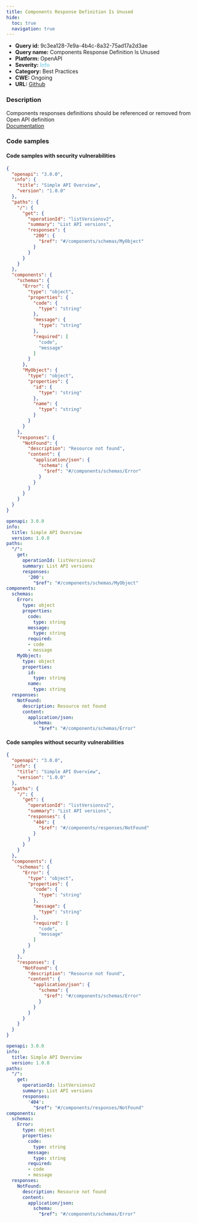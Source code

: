 ```yaml
---
title: Components Response Definition Is Unused
hide:
  toc: true
  navigation: true
---
```


<style>
  .highlight .hll {
    background-color: #ff171742;
  }
  .md-content {
    max-width: 1100px;
    margin: 0 auto;
  }
</style>

-   **Query id:** 9c3ea128-7e9a-4b4c-8a32-75ad17a2d3ae
-   **Query name:** Components Response Definition Is Unused
-   **Platform:** OpenAPI
-   **Severity:** <span style="color:#5bc0de">Info</span>
-   **Category:** Best Practices
-   **CWE:** Ongoing
-   **URL:** [Github](https://github.com/Checkmarx/kics/tree/master/assets/queries/openAPI/3.0/components_response_definition_unused)

### Description
Components responses definitions should be referenced or removed from Open API definition<br>
[Documentation](https://swagger.io/specification/#components-object)

### Code samples
#### Code samples with security vulnerabilities
```json title="Positive test num. 1 - json file" hl_lines="50"
{
  "openapi": "3.0.0",
  "info": {
    "title": "Simple API Overview",
    "version": "1.0.0"
  },
  "paths": {
    "/": {
      "get": {
        "operationId": "listVersionsv2",
        "summary": "List API versions",
        "responses": {
          "200": {
            "$ref": "#/components/schemas/MyObject"
          }
        }
      }
    }
  },
  "components": {
    "schemas": {
      "Error": {
        "type": "object",
        "properties": {
          "code": {
            "type": "string"
          },
          "message": {
            "type": "string"
          },
          "required": [
            "code",
            "message"
          ]
        }
      },
      "MyObject": {
        "type": "object",
        "properties": {
          "id": {
            "type": "string"
          },
          "name": {
            "type": "string"
          }
        }
      }
    },
    "responses": {
      "NotFound": {
        "description": "Resource not found",
        "content": {
          "application/json": {
            "schema": {
              "$ref": "#/components/schemas/Error"
            }
          }
        }
      }
    }
  }
}

```
```yaml title="Positive test num. 2 - yaml file" hl_lines="33"
openapi: 3.0.0
info:
  title: Simple API Overview
  version: 1.0.0
paths:
  "/":
    get:
      operationId: listVersionsv2
      summary: List API versions
      responses:
        '200':
          "$ref": "#/components/schemas/MyObject"
components:
  schemas:
    Error:
      type: object
      properties:
        code:
          type: string
        message:
          type: string
        required:
        - code
        - message
    MyObject:
      type: object
      properties:
        id:
          type: string
        name:
          type: string
  responses:
    NotFound:
      description: Resource not found
      content:
        application/json:
          schema:
            "$ref": "#/components/schemas/Error"

```


#### Code samples without security vulnerabilities
```json title="Negative test num. 1 - json file"
{
  "openapi": "3.0.0",
  "info": {
    "title": "Simple API Overview",
    "version": "1.0.0"
  },
  "paths": {
    "/": {
      "get": {
        "operationId": "listVersionsv2",
        "summary": "List API versions",
        "responses": {
          "404": {
            "$ref": "#/components/responses/NotFound"
          }
        }
      }
    }
  },
  "components": {
    "schemas": {
      "Error": {
        "type": "object",
        "properties": {
          "code": {
            "type": "string"
          },
          "message": {
            "type": "string"
          },
          "required": [
            "code",
            "message"
          ]
        }
      }
    },
    "responses": {
      "NotFound": {
        "description": "Resource not found",
        "content": {
          "application/json": {
            "schema": {
              "$ref": "#/components/schemas/Error"
            }
          }
        }
      }
    }
  }
}

```
```yaml title="Negative test num. 2 - yaml file"
openapi: 3.0.0
info:
  title: Simple API Overview
  version: 1.0.0
paths:
  "/":
    get:
      operationId: listVersionsv2
      summary: List API versions
      responses:
        '404':
          "$ref": "#/components/responses/NotFound"
components:
  schemas:
    Error:
      type: object
      properties:
        code:
          type: string
        message:
          type: string
        required:
        - code
        - message
  responses:
    NotFound:
      description: Resource not found
      content:
        application/json:
          schema:
            "$ref": "#/components/schemas/Error"

```
